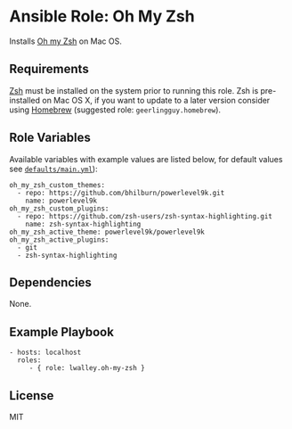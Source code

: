 # Ansible Role: Oh My Zsh

Installs [Oh my Zsh][ohmyzsh] on Mac OS.

## Requirements

[Zsh][zsh] must be installed on the system prior to running this role. Zsh is
pre-installed on Mac OS X, if you want to update to a later version consider
using [Homebrew][brew] (suggested role: `geerlingguy.homebrew`).

## Role Variables

Available variables with example values are listed below, for default values see
[`defaults/main.yml`](defaults/main.yml)):

    oh_my_zsh_custom_themes:
      - repo: https://github.com/bhilburn/powerlevel9k.git
        name: powerlevel9k
    oh_my_zsh_custom_plugins:
      - repo: https://github.com/zsh-users/zsh-syntax-highlighting.git
        name: zsh-syntax-highlighting
    oh_my_zsh_active_theme: powerlevel9k/powerlevel9k
    oh_my_zsh_active_plugins:
      - git
      - zsh-syntax-highlighting

## Dependencies

None.

## Example Playbook

    - hosts: localhost
      roles:
         - { role: lwalley.oh-my-zsh }

## License

MIT

[brew]: https://brew.sh
[ohmyzsh]: https://github.com/robbyrussell/oh-my-zsh
[zsh]: http://www.zsh.org
